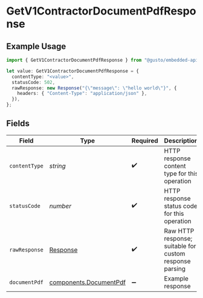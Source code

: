 # GetV1ContractorDocumentPdfResponse

## Example Usage

```typescript
import { GetV1ContractorDocumentPdfResponse } from "@gusto/embedded-api/models/operations";

let value: GetV1ContractorDocumentPdfResponse = {
  contentType: "<value>",
  statusCode: 502,
  rawResponse: new Response("{\"message\": \"hello world\"}", {
    headers: { "Content-Type": "application/json" },
  }),
};
```

## Fields

| Field                                                                 | Type                                                                  | Required                                                              | Description                                                           |
| --------------------------------------------------------------------- | --------------------------------------------------------------------- | --------------------------------------------------------------------- | --------------------------------------------------------------------- |
| `contentType`                                                         | *string*                                                              | :heavy_check_mark:                                                    | HTTP response content type for this operation                         |
| `statusCode`                                                          | *number*                                                              | :heavy_check_mark:                                                    | HTTP response status code for this operation                          |
| `rawResponse`                                                         | [Response](https://developer.mozilla.org/en-US/docs/Web/API/Response) | :heavy_check_mark:                                                    | Raw HTTP response; suitable for custom response parsing               |
| `documentPdf`                                                         | [components.DocumentPdf](../../models/components/documentpdf.md)      | :heavy_minus_sign:                                                    | Example response                                                      |